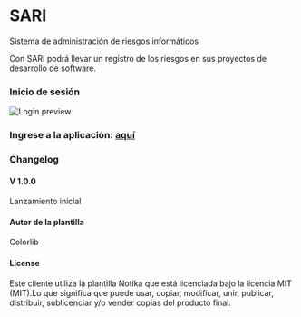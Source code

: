# SARI
Sistema de administración de riesgos informáticos

Con SARI podrá llevar un registro de los riesgos en sus proyectos de desarrollo de software.

### Inicio de sesión

![Login preview](https://i.imgur.com/7g2WrVP.png)

### Ingrese a la aplicación: [aquí](https://sari-ufps.github.io/notika/sari/login.html)

### Changelog
#### V 1.0.0
Lanzamiento inicial

#### Autor de la plantilla
Colorlib
#### License

Este cliente utiliza la plantilla Notika que está licenciada bajo la licencia MIT (MIT).Lo que significa que puede usar, copiar, modificar, unir, publicar, distribuir, sublicenciar y/o vender copias del producto final.
